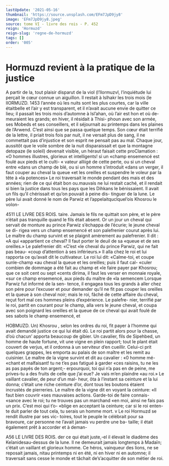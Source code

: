 ```yaml
---
lastUpdate: '2021-05-16'
thumbnail: 'https://source.unsplash.com/EFm7JpD9jy8'
image: 'EFm7JpD9jy8.jpeg'
source: tome VI - livre des rois - P. 452
reign: 'Hormuzd'
reign-slug: 'regne-de-hormuzd'
tags: []
order: '005'
---
```


# Hormuzd revient à la pratique de la justice

A partir de la, tout plaisir disparut de la viol (l’llormuzvl, l’inquiétude lui perçait le cœur connue
un aiguillon. ll restait à lslhakr les trois mois (le
lIORMUZD. 1453 l’année où les nuits sont les plus courtes, car la
ville étaitbelle et l’air y est transparent, et il n’avait
aucune envie de quitter ce lieu; il passait les trois mois d’automne à lsl’ahan, où l’air est hon et où de-
meuraient les grands; en hiver, il résidait à Thisi- phoun avec son armée, ses Mobeds et ses conseillers, et il séjournait au printemps dans les plaines de l’Arwend. C’est ainsi que se passa quelque temps.
Son cœur était terrifié de la lettre, il priait trois fois
par nuit, il ne versait plus de sang, il ne commettait pas d’injustice et son esprit ne pensait pas au mal. Chaque jour, aussitôt que le voile sombre de la nuit disparaissait et que la montagne detopaze (le soleil) devenait visible, un héraut faisait cette proClamation :
«O hommes illustres, glorieux et intelligents! si un «champ ensemencé est foulé aux pieds et le culti-
« vateur alliigé de cette perte, ou si un cheval entre «dans un champ de blé, ou si un homme s’introduit «dans un verger, il faut couper au cheval la queue
«et les oreilles et suspendre le voleur par la tête à «la potences»
Le roi traversait le monde pendant des mais et des années; rien de ce qui était bon ou.mauvais ne
lui restait caché, et il rendait si bien la justice dans tous les pays que les Dihkans le bénissaient. Il avait
un fils qu’il chérissait et qu’on pouvait à peine dis- tinguer de la lune. Le père lui avait donné le nom de Parwiz et l’appelaitquclquel’ois Khosrou le volon-

4511 LE LIVRE DES ROIS.
taire. Jamais le fils ne quittait son père, et le père n’était pas tranquille quand le fils était absent. Or un
jour un cheval qui servait de monture au prince Parwiz s’échappa de l’écurie; le jeune cheval se di-
rigea vers un champ ensemencé et son palefrenier courut après lui. Le maître du champ survint et se plaignit amèrement au palefrenier. Il dit : «A qui «appartient ce cheval? Il faut porter le deuil de sa «queue et de ses oreilles.» Le palefrenier dit: «C’est
«le cheval du prince Parwiz, qui ne fait pas beau- «coup d’attention à ses inférieurs.» Il alla chez le roi
et lui rapporta ce qu’avait dit le cultivateur.
Le roi lui dit: «Calme-toi, et coupe sunle-champ «au cheval la queue et les oreilles; puis il faut cal-
«culer combien de dommage a été fait au champ et
«le faire payer par Khosrou; que ce soit cent ou sept «cents dirima, il faut les verser en monnaie royale, «sur ce champ ensemencé, aux pieds du maître de
«la semencem Lorsque Parwiz fut informé de la sen- tence, il engagea tous les grands à aller chez son pére pour l’excuser et pour demander qu’il ne fit
pas couper les oreilles et la queue à son cheval noir; mais le roi, fâché de cette affaire du cheval, reçut
fort mal ces hommes pleins d’expérience. Le palefre- nier, terrifié par le roi, partit en courant pour le champ, alla vers le jeune cheval, et coupa avec son
poignard les oreilles et la queue de ce cheval qui avait foulé de ses sabots le champ ensemencé, et

HOBMUZD. Un) Khosrou , selon les ordres du roi, fit payer à l’homme
qui avait demandé justice ce qui lui était dû.
Le roi partit alors pour la chasse, d’où chacun’
apporta beaucoup de gibier. Un cavalier, fils de
Sipehbed, un homme de haute fortune, vit une vigne en plein rapport; tout le plant était couvert de verjus, et il ordonna à un serviteur d’en cueillir. Celui-ci prit quelques grappes, les emporta au palais de son maître et les remit au cuisinier. Le maître de
la vigne survint et dit au cavalier : «0 homme mé-
«chant et malfaisant! tu ne t’es pas fatigué à garder
«ces raisins, tu ne les as pas payés de ton argent;-
erpourquoi, toi qui n’a pas en de peine, me prives-tu
a des fruits de celle que j’ai eue? Je vais m’en plaindre
«au roi.» Le vaillant cavalier, de peur d’un mal-
heur, ôta à l’instant sa ceinture et la lui donna;
c’était une riche ceinture d’or, dont tous les boutons
étaient incrustés de pierreries. Le maître de la
vigne dit en voyant la ceinture: «Il faut bien couvrir
«ses mauvaises actions. Garde-toi de faire connais-
«sance avec le roi; tu ne trouves pas un marchand «en moi, ainsi ne fais pas un prix. C’est moi qui t’o-
«blige en acceptant la ceinture; car si le roi enten- te duit parler de tout cela, tu serais un homme mort. v Le roi Hormuzd se rendit illustre par ses vic-
toires, tout le peuple le célébrait pour sa bravoure, car personne ne l’avait jamais vu perdre une ba- taille; il était également prêt à accorder et à deman-

A56 LE LIVRE DES ROIS.
der ce qui était juste,-el il élevait le diadème des
Keîanidesau-dessus de la lune. Il ne demeurait jamais
longtemps à Madaïn; c’était un vaillant et glorieux
homme. Ce héros, vainqueur des lions, ne se reposait
jamais, nitau printemps ni en été, ni en hiver ni en
automne; il traversait sans cesse le monde et tâchait de’s’acquitter de son métier de roi.
